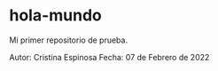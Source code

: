 # hola-mundo
Mi primer repositorio de prueba. 

Autor: Cristina Espinosa
Fecha: 07 de Febrero de 2022
